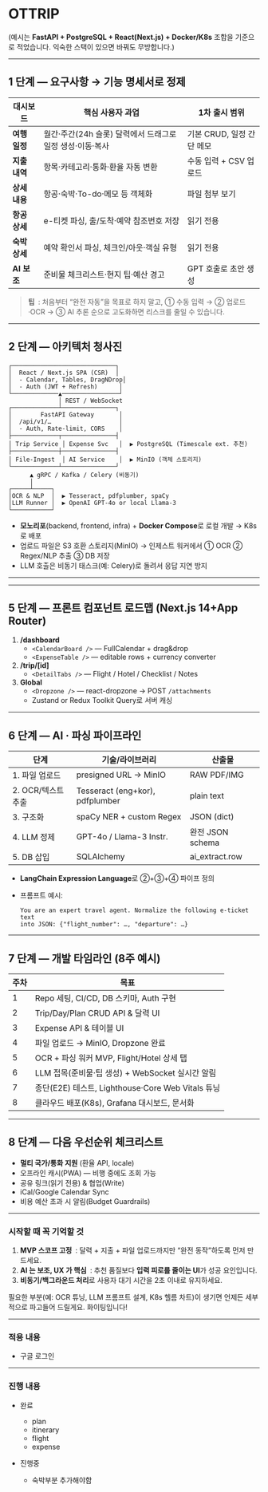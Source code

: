 # OTTRIP

 (예시는 **FastAPI + PostgreSQL + React(Next.js) + Docker/K8s** 조합을 기준으로 적었습니다. 익숙한 스택이 있으면 바꿔도 무방합니다.)

------

## 1 단계 — 요구사항 → 기능 명세서로 정제

| 대시보드      | 핵심 사용자 과업                                          | 1차 출시 범위             |
| ------------- | --------------------------------------------------------- | ------------------------- |
| **여행 일정** | 월간·주간(24h 슬롯) 달력에서 드래그로 일정 생성·이동·복사 | 기본 CRUD, 일정 간단 메모 |
| **지출 내역** | 항목·카테고리·통화·환율 자동 변환                         | 수동 입력 + CSV 업로드    |
| **상세 내용** | 항공·숙박·To-do·메모 등 객체화                            | 파일 첨부 보기            |
| **항공 상세** | e-티켓 파싱, 출/도착·예약 참조번호 저장                   | 읽기 전용                 |
| **숙박 상세** | 예약 확인서 파싱, 체크인/아웃·객실 유형                   | 읽기 전용                 |
| **AI 보조**   | 준비물 체크리스트·현지 팁·예산 경고                       | GPT 호출로 초안 생성      |

> **팁** : 처음부터 “완전 자동”을 목표로 하지 말고, ① 수동 입력 → ② 업로드·OCR → ③ AI 추론 순으로 고도화하면 리스크를 줄일 수 있습니다.

------

## 2 단계 — 아키텍처 청사진

```
┌─────────────────────────────┐
│  React / Next.js SPA (CSR)  │
│  - Calendar, Tables, DragNDrop│
│  - Auth (JWT + Refresh)      │
└─────────────▲────────────────┘
              │ REST / WebSocket
┌─────────────┴───────────────┐
│        FastAPI Gateway       │
│  /api/v1/…                   │
│  - Auth, Rate-limit, CORS    │
├─────────────┬───────────────┤
│ Trip Service │ Expense Svc   │  ▶ PostgreSQL (Timescale ext. 추천)
├─────────────┼───────────────┤
│ File-Ingest  │ AI Service    │  ▶ MinIO (객체 스토리지)
└─────────────┴───────────────┘
      ▲ gRPC / Kafka / Celery (비동기)
      │
┌─────┴─────┐
│OCR & NLP  │  ▶ Tesseract, pdfplumber, spaCy
│LLM Runner │  ▶ OpenAI GPT-4o or local Llama-3
└───────────┘
```

- **모노리포**(backend, frontend, infra) + **Docker Compose**로 로컬 개발 → K8s로 배포
- 업로드 파일은 S3 호환 스토리지(MinIO) → 인제스트 워커에서 ① OCR ② Regex/NLP 추출 ③ DB 저장
- LLM 호출은 비동기 태스크(예: Celery)로 돌려서 응답 지연 방지

------
----------

## 5 단계 — 프론트 컴포넌트 로드맵 (Next.js 14+App Router)

1. **/dashboard**
   - `<CalendarBoard />` — FullCalendar + drag&drop
   - `<ExpenseTable />` — editable rows + currency converter
2. **/trip/[id]**
   - `<DetailTabs />` — Flight / Hotel / Checklist / Notes
3. **Global**
   - `<Dropzone />` — react-dropzone → POST `/attachments`
   - Zustand or Redux Toolkit Query로 서버 캐싱

------

## 6 단계 — AI · 파싱 파이프라인

| 단계               | 기술/라이브러리                 | 산출물           |
| ------------------ | ------------------------------- | ---------------- |
| 1. 파일 업로드     | presigned URL → MinIO           | RAW PDF/IMG      |
| 2. OCR/텍스트 추출 | Tesseract (eng+kor), pdfplumber | plain text       |
| 3. 구조화          | spaCy NER + custom Regex        | JSON (dict)      |
| 4. LLM 정제        | GPT-4o / Llama-3 Instr.         | 완전 JSON schema |
| 5. DB 삽입         | SQLAlchemy                      | ai_extract.row   |

- **LangChain Expression Language**로 ②+③+④ 파이프 정의

- 프롬프트 예시:

  ```
  You are an expert travel agent. Normalize the following e-ticket text
  into JSON: {"flight_number": …, "departure": …}
  ```

------

## 7 단계 — 개발 타임라인 (8주 예시)

| 주차 | 목표                                              |
| ---- | ------------------------------------------------- |
| 1    | Repo 세팅, CI/CD, DB 스키마, Auth 구현            |
| 2    | Trip/Day/Plan CRUD API & 달력 UI                  |
| 3    | Expense API & 테이블 UI                           |
| 4    | 파일 업로드 → MinIO, Dropzone 완료                |
| 5    | OCR + 파싱 워커 MVP, Flight/Hotel 상세 탭         |
| 6    | LLM 접목(준비물·팁 생성) + WebSocket 실시간 알림  |
| 7    | 종단(E2E) 테스트, Lighthouse·Core Web Vitals 튜닝 |
| 8    | 클라우드 배포(K8s), Grafana 대시보드, 문서화      |

------

## 8 단계 — 다음 우선순위 체크리스트

-  **멀티 국가/통화 지원** (환율 API, locale)
-  오프라인 캐시(PWA) — 비행 중에도 조회 가능
-  공유 링크(읽기 전용) & 협업(Write)
-  iCal/Google Calendar Sync
-  비용 예산 초과 시 알림(Budget Guardrails)

------

### 시작할 때 꼭 기억할 것

1. **MVP 스코프 고정** : 달력 + 지출 + 파일 업로드까지만 “완전 동작”하도록 먼저 만드세요.
2. **AI 는 보조, UX 가 핵심** : 추천 품질보다 **입력 피로를 줄이는 UI**가 성공 요인입니다.
3. **비동기/백그라운드 처리**로 사용자 대기 시간을 2초 이내로 유지하세요.

필요한 부분(예: OCR 튜닝, LLM 프롬프트 설계, K8s 헬름 차트)이 생기면 언제든 세부적으로 파고들어 드릴게요. 화이팅입니다!


---

### 적용 내용
- 구글 로그인

---


### 진행 내용
- 완료
	- plan
	- itinerary
	- flight
	- expense

- 진행중
	- 숙박부분 추가해야함




